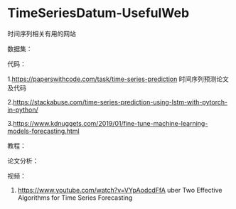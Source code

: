 # TimeSeriesDatum-UsefulWeb
时间序列相关有用的网站

数据集：


代码：

1.https://paperswithcode.com/task/time-series-prediction 时间序列预测论文及代码

2.https://stackabuse.com/time-series-prediction-using-lstm-with-pytorch-in-python/

3.https://www.kdnuggets.com/2019/01/fine-tune-machine-learning-models-forecasting.html


教程：



论文分析：


视频：

1. https://www.youtube.com/watch?v=VYpAodcdFfA uber Two Effective Algorithms for Time Series Forecasting



